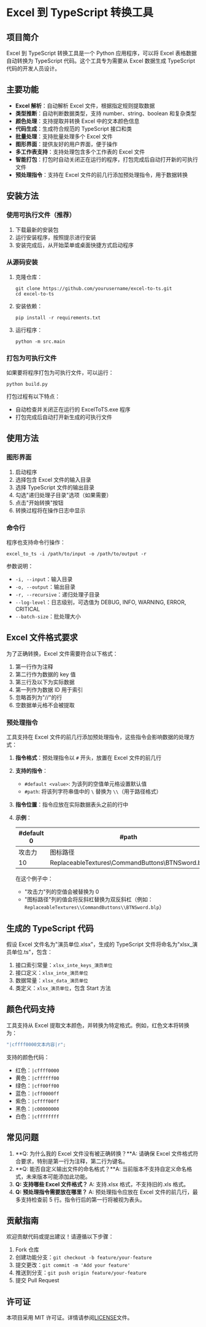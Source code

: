 # Excel 到 TypeScript 转换工具

## 项目简介

Excel 到 TypeScript 转换工具是一个 Python 应用程序，可以将 Excel 表格数据自动转换为 TypeScript 代码。这个工具专为需要从 Excel 数据生成 TypeScript 代码的开发人员设计。

## 主要功能

- **Excel 解析**：自动解析 Excel 文件，根据指定规则提取数据
- **类型推断**：自动判断数据类型，支持 number、string、boolean 和复杂类型
- **颜色处理**：支持提取并转换 Excel 中的文本颜色信息
- **代码生成**：生成符合规范的 TypeScript 接口和类
- **批量处理**：支持批量处理多个 Excel 文件
- **图形界面**：提供友好的用户界面，便于操作
- **多工作表支持**：支持处理包含多个工作表的 Excel 文件
- **智能打包**：打包时自动关闭正在运行的程序，打包完成后自动打开新的可执行文件
- **预处理指令**：支持在 Excel 文件的前几行添加预处理指令，用于数据转换

## 安装方法

### 使用可执行文件（推荐）

1. 下载最新的安装包
2. 运行安装程序，按照提示进行安装
3. 安装完成后，从开始菜单或桌面快捷方式启动程序

### 从源码安装

1. 克隆仓库：

   ```
   git clone https://github.com/yourusername/excel-to-ts.git
   cd excel-to-ts
   ```

2. 安装依赖：

   ```
   pip install -r requirements.txt
   ```

3. 运行程序：

   ```
   python -m src.main
   ```

### 打包为可执行文件

如果要将程序打包为可执行文件，可以运行：

```
python build.py
```

打包过程有以下特点：

- 自动检查并关闭正在运行的 ExcelToTS.exe 程序
- 打包完成后自动打开新生成的可执行文件

## 使用方法

### 图形界面

1. 启动程序
2. 选择包含 Excel 文件的输入目录
3. 选择 TypeScript 文件的输出目录
4. 勾选"递归处理子目录"选项（如果需要）
5. 点击"开始转换"按钮
6. 转换过程将在操作日志中显示

### 命令行

程序也支持命令行操作：

```
excel_to_ts -i /path/to/input -o /path/to/output -r
```

参数说明：

- `-i, --input`：输入目录
- `-o, --output`：输出目录
- `-r, --recursive`：递归处理子目录
- `--log-level`：日志级别，可选值为 DEBUG, INFO, WARNING, ERROR, CRITICAL
- `--batch-size`：批处理大小

## Excel 文件格式要求

为了正确转换，Excel 文件需要符合以下格式：

1. 第一行作为注释
2. 第二行作为数据的 key 值
3. 第三行及以下为实际数据
4. 第一列作为数据 ID 用于索引
5. 忽略首列为"//"的行
6. 空数据单元格不会被提取

### 预处理指令

工具支持在 Excel 文件的前几行添加预处理指令，这些指令会影响数据的处理方式：

1. **指令格式**：预处理指令以 `#` 开头，放置在 Excel 文件的前几行
2. **支持的指令**：
   - `#default <value>`: 为该列的空值单元格设置默认值
   - `#path`: 将该列字符串值中的 `\` 替换为 `\\`（用于路径格式）
3. **指令位置**：指令应放在实际数据表头之前的行中
4. **示例**：

   | #default 0 | #path                                           |
   | ---------- | ----------------------------------------------- |
   | 攻击力     | 图标路径                                        |
   | 10         | ReplaceableTextures\CommandButtons\BTNSword.blp |

   在这个例子中：

   - "攻击力"列的空值会被替换为 0
   - "图标路径"列的值会将反斜杠替换为双反斜杠（例如：`ReplaceableTextures\\CommandButtons\\BTNSword.blp`）

## 生成的 TypeScript 代码

假设 Excel 文件名为"演员单位.xlsx"，生成的 TypeScript 文件将命名为"xlsx\_演员单位.ts"，包含：

1. 接口索引常量：`xlsx_inte_keys_演员单位`
2. 接口定义：`xlsx_inte_演员单位`
3. 数据常量：`xlsx_data_演员单位`
4. 类定义：`xlsx_演员单位`，包含 Start 方法

## 颜色代码支持

工具支持从 Excel 提取文本颜色，并转换为特定格式。例如，红色文本将转换为：

```typescript
"|cffff0000文本内容|r";
```

支持的颜色代码：

- 红色：`|cffff0000`
- 黄色：`|cffffff00`
- 绿色：`|cff00ff00`
- 蓝色：`|cff0000ff`
- 紫色：`|cffff00ff`
- 黑色：`|c00000000`
- 白色：`|cffffffff`

## 常见问题

1. **Q: 为什么我的 Excel 文件没有被正确转换？**A: 请确保 Excel 文件格式符合要求，特别是第一行为注释，第二行为键名。
2. **Q: 能否自定义输出文件的命名格式？**A: 当前版本不支持自定义命名格式，未来版本可能添加此功能。
3. **Q: 支持哪些 Excel 文件格式？**
   A: 支持.xlsx 格式，不支持旧的.xls 格式。
4. **Q: 预处理指令需要放在哪里？**
   A: 预处理指令应放在 Excel 文件的前几行，最多支持检查前 5 行。指令行后的第一行将被视为表头。

## 贡献指南

欢迎贡献代码或提出建议！请遵循以下步骤：

1. Fork 仓库
2. 创建功能分支：`git checkout -b feature/your-feature`
3. 提交更改：`git commit -m 'Add your feature'`
4. 推送到分支：`git push origin feature/your-feature`
5. 提交 Pull Request

## 许可证

本项目采用 MIT 许可证。详情请参阅[LICENSE](LICENSE)文件。
